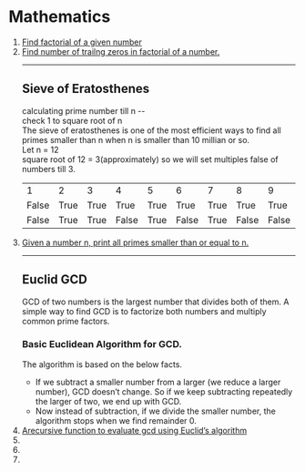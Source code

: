 # Mathematics
<ol>
<li><a href="factorial.cpp">Find factorial of a given number </a></li>
<li><a href="trailingzero.cpp">Find number of trailng zeros in factorial of a number.</a></li>
<hr>

## Sieve of Eratosthenes
calculating prime number till n -- 
<br>
check 1 to square root of n
<br>
The sieve of eratosthenes is one of the most efficient ways to find all primes smaller than n when n is smaller than 10 millian or so.
<br>
Let n = 12<br>
square root of 12 = 3(approximately) so we will set multiples false of numbers till 3.
<table>
<tr>
<td>1</td>
<td>2</td>
<td>3</td>
<td>4</td>
<td>5</td>
<td>6</td>
<td>7</td>
<td>8</td>
<td>9</td>
<td>10</td>
<td>11</td>
<td>12</td>
</tr>
<tr>
<td>False</td>
<td>True</td>
<td>True</td>
<td>True</td>
<td>True</td>
<td>True</td>
<td>True</td>
<td>True</td>
<td>True</td>
<td>True</td>
<td>True</td>
<td>True</td>
</tr>
<tr>
<td>False</td>
<td>True</td>
<td>True</td>
<td>False</td>
<td>True</td>
<td>False</td>
<td>True</td>
<td>False</td>
<td>False</td>
<td>False</td>
<td>True</td>
<td>False</td>
</tr>
</table>

<li><a href="sieve.cpp">Given a number n, print all primes smaller than or equal to n.</a></li>
<hr>

## Euclid GCD
GCD of two numbers is the largest number that divides both of them. A simple way to find GCD is to factorize both numbers and multiply common prime factors.
<br>

### **Basic Euclidean Algorithm for GCD.** 
The algorithm is based on the below facts. 
<ul>
<li>If we subtract a smaller number from a larger (we reduce a larger number), GCD doesn’t change. So if we keep subtracting repeatedly the larger of two, we end up with GCD.
<li>Now instead of subtraction, if we divide the smaller number, the algorithm stops when we find remainder 0.
</ul>
<li><a href="gcd.cpp"> Arecursive function to evaluate gcd using Euclid’s algorithm </a></li>
<li><a href=""> </a></li>
<li><a href=""> </a></li>
<li><a href=""> </a></li>
</ol>